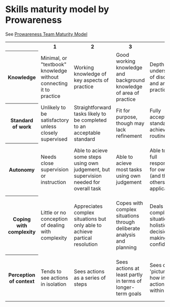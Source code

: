 # Skills maturity model by Prowareness

See [Prowareness Team Maturity Model](http://agilityladder.nl/files/2015/06/Prowareness-Team-Maturity-Model_presentation.pdf)

<table>

<tr>
<th></th>
<th>1</th>
<th>2</th>
<th>3</th>
<th>4</th>
<th>5</th>
</tr>

<tr>
<th>Knowledge</th>
<td>Minimal, or "textbook" knowledge without connecting it to practice</td>
<td>Working knowledge of key aspects of practice</td>
<td>Good working knowledge and background knowledge of area of practice</td>
<td>Depth of understanding of discipline and area of practice</td>
<td>Authoritative knowledge of discipline and deep tacit understanding across area of practice</td>
</tr>

<tr>
<th>Standard of work</th>
<td>Unlikely to be satisfactory unless closely supervised</td>
<td>Straightforward tasks likely to be completed to an acceptable standard</td>
<td>Fit for purpose, though may lack refinement</td>
<td>Fully acceptable standard achieved routinely</td>
<td>Excellence achieved with relative ease</td>
</tr>

<tr>
<th>Autonomy</th>
<td>Needs close supervision or instruction</td>
<td>Able to acieve some steps using own judgement, but supervision needed for overall task</td>
<td>Able to acieve most tasks using own judgement</td>
<td>Able to take full responsbility for own work (and that of others where applicable)</td>
<td>Able to take responsibility for going beyond existing standards and creating own interpretations</td>
</tr>

<tr>
<th>Coping with complexity</th>
<td>Little or no conception of dealing with complexity</td>
<td>Appreciates complex situations but only able to achieve partical resolution</td>
<td>Copes with complex situations through deliberate analysis and planning</td>
<td>Deals with complex situations holistically, decision-making more confident</td>
<td>Holistic grasp of complex situations, moves between intuitive and analytical approaches with ease</td>
</tr>

<tr>
<th>Perception of context</th>
<td>Tends to see actions in isolation</td>
<td>Sees actions as a series of steps</td>
<td>Sees actions at least partly in terms of longer-term goals</td>
<td>Sees overall 'picture' and how individual actions fit within it</td>
<td>Sees overall 'picture' and alternative approaches; vision of what may be possible</td>
</tr>

</table>

<tr>
<td></td>
<td></td>
<td></td>
<td></td>
<td></td>
</tr>